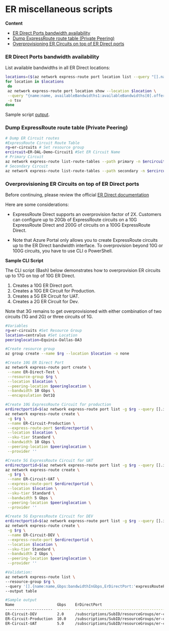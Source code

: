 # ER miscellaneous scripts

**Content**

- [ER Direct Ports bandwidth availability](#er-direct-ports-bandwidth-availability)
- [Dump ExpressRoute route table (Private Peering)](#dump-expressroute-route-table-private-peering)
- [Overprovisioning ER Circuits on top of ER Direct ports](#overprovisioning-er-circuits-on-top-of-er-direct-ports)


### ER Direct Ports bandwidth availability

 List available bandwidths in all ER Direct locations:

```Bash
locations=($(az network express-route port location list --query "[].name" --output tsv))
for location in $locations
 do
 az network express-route port location show --location $location \
 --query "{name:name, availableBandwidths1:availableBandwidths[0].offerName, availableBandwidths2:availableBandwidths[1].offerName}" \
 -o tsv
done
```

Sample script [output](https://raw.githubusercontent.com/dmauser/azure-expressroute/main/er-misc/files/er-direct-output.txt).

### Dump ExpressRoute route table (Private Peering)

```Bash
# Dump ER Circuit routes
#ExpressRoute Circuit Route Table
rg=er-circuits # Set resource group
ercircuit=ER-DAL-Demo-Circuit1 #Set ER Circuit Name
# Primary Circuit
az network express-route list-route-tables --path primary -n $ercircuit -g $rg  --peering-name AzurePrivatePeering --query value -o table
# Secondary Circuit
az network express-route list-route-tables --path secondary -n $ercircuit -g $rg  --peering-name AzurePrivatePeering --query value -o table
```

### Overprovisioning ER Circuits on top of ER Direct ports

Before continuing, please review the official [ER Direct documentation](https://aka.ms/erdirect)

Here are some considerations:
- ExpressRoute Direct supports an overprovision factor of 2X. Customers can configure up to 20Gb of ExpressRoute circuits on a 10G ExpressRoute Direct and 200G of circuits on a 100G ExpressRoute Direct.

- Note that Azure Portal only allows you to create ExpressRoute circuits up to the ER Direct bandwidth interface. To overprovision beyond 10G or 100G circuits, you have to use CLI o PowerShell.

**Sample CLI Script**

The CLI script (Bash) below demonstrates how to overprovision ER circuits up to 17G on top of 10G ER Direct.

  1. Creates a 10G ER Direct port.
  2. Creates a 10G ER Circuit for Production.
  3. Creates a 5G ER Circuit for UAT.
  4. Creates a 2G ER Circuit for Dev.

   Note that 3G remains to get overprovisioned with either combination of two circuits (1G and 2G) or three circuits of 1G.

```Bash
#Variables
rg=er-circuits #Set Resource Group
location=centralus #Set Location
peeringlocation=Equinix-Dallas-DA3

#Create resource group
az group create --name $rg --location $location -o none

#Create 10G ER Direct Port
az network express-route port create \
 --name ER-Direct-Test \
 --resource-group $rg \
 --location $location \
 --peering-location $peeringlocation \
 --bandwidth 10 Gbps \
 --encapsulation Dot1Q

#Create 10G ExpressRoute Circuit for production
erdirectportid=$(az network express-route port list -g $rg --query [].id -o tsv)
az network express-route create \
 -g $rg \
 --name ER-Circuit-Production \
 --express-route-port $erdirectportid \
 --location $location \
 --sku-tier Standard \
 --bandwidth 10 Gbps \
 --peering-location $peeringlocation \
 --provider ''

#Create 5G ExpressRoute Circuit for UAT
erdirectportid=$(az network express-route port list -g $rg --query [].id -o tsv)
az network express-route create \
 -g $rg \
 --name ER-Circuit-UAT \
 --express-route-port $erdirectportid \
 --location $location \
 --sku-tier Standard \
 --bandwidth 5 Gbps \
 --peering-location $peeringlocation \
 --provider ''

#Create 5G ExpressRoute Circuit for DEV
erdirectportid=$(az network express-route port list -g $rg --query [].id -o tsv)
az network express-route create \
 -g $rg \
 --name ER-Circuit-DEV \
 --express-route-port $erdirectportid \
 --location $location \
 --sku-tier Standard \
 --bandwidth 2 Gbps \
 --peering-location $peeringlocation \
 --provider ''

#Validation:
az network express-route list \
--resource-group $rg \
--query '[].{name:name,Gbps:bandwidthInGbps,ErDirectPort:'expressRoutePort.id'}' \
--output table

#Sample output
Name                   Gbps    ErDirectPort
---------------------  ------  -------------------------------------------------------------------------------------------------------------------------------------------
ER-Circuit-DEV         2.0     /subscriptions/SubID/resourceGroups/er-circuits/providers/Microsoft.Network/expressRoutePorts/ER-Direct-Test
ER-Circuit-Production  10.0    /subscriptions/SubID/resourceGroups/er-circuits/providers/Microsoft.Network/expressRoutePorts/ER-Direct-Test
ER-Circuit-UAT         5.0     /subscriptions/SubID/resourceGroups/er-circuits/providers/Microsoft.Network/expressRoutePorts/ER-Direct-Test
```
